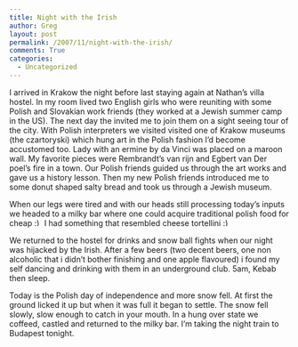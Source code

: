 ```yaml
---
title: Night with the Irish
author: Greg
layout: post
permalink: /2007/11/night-with-the-irish/
comments: True
categories:
  - Uncategorized
---
```

I arrived in Krakow the night before last staying again at Nathan&#8217;s villa hostel. In my room lived two English girls who were reuniting with some Polish and Slovakian work friends (they worked at a Jewish summer camp in the US). The next day the invited me to join them on a sight seeing tour of the city. With Polish interpreters we visited visited one of Krakow museums (the czartoryski) which hung art in the Polish fashion I&#8217;d become accustomed too. Lady with an ermine by da Vinci was placed on a maroon wall. My favorite pieces were Rembrandt&#8217;s van rijn and Egbert van Der poel&#8217;s fire in a town. Our Polish friends guided us through the art works and gave us a history lesson. Then my new Polish friends introduced me to some donut shaped salty bread and took us through a Jewish museum.

When our legs were tired and with our heads still processing today&#8217;s inputs we headed to a milky bar where one could acquire traditional polish food for cheap <img src="http://gregology.net/wp-includes/images/smilies/simple-smile.png" alt=":)" class="wp-smiley" style="height: 1em; max-height: 1em;" /> I had something that resembled cheese tortellini <img src="http://gregology.net/wp-includes/images/smilies/simple-smile.png" alt=":)" class="wp-smiley" style="height: 1em; max-height: 1em;" />

We returned to the hostel for drinks and snow ball fights when our night was hijacked by the Irish. After a few beers (two decent beers, one non alcoholic that i didn&#8217;t bother finishing and one apple flavoured) i found my self dancing and drinking with them in an underground club. 5am, Kebab then sleep.

Today is the Polish day of independence and more snow fell. At first the ground licked it up but when it was full it began to settle. The snow fell slowly, slow enough to catch in your mouth. In a hung over state we coffeed, castled and returned to the milky bar. I&#8217;m taking the night train to Budapest tonight.